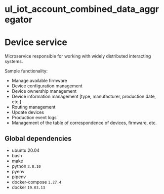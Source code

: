 # ul_iot_account_combined_data_aggregator


# Device service 
Microservice responsible for working with widely distributed interacting systems.

Sample functionality:
- Manage available firmware
- Device configuration management
- Device ownership management
- Device information management [type, manufacturer, production date, etc.]
- Routing management
- Update devices
- Production event logs
- Management of the table of correspondence of devices, firmware, etc.


## Global dependencies
- ubuntu 20.04
- bash
- make
- python `3.8.10`
- pyenv
- pipenv
- docker-compose `1.27.4`
- docker `19.03.13`
